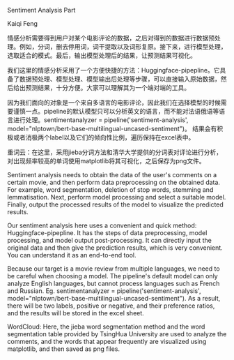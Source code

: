 Sentiment Analysis Part

Kaiqi Feng

情感分析需要得到用户对某个电影评论的数据，之后对得到的数据进行数据预处理。例如，分词，删去停用词，词干提取以及词形复原。接下来，进行模型处理，选取适合的模式。最后，输出模型处理后的结果，让预测结果可视化。

我们这里的情感分析采用了一个方便快捷的方法：Huggingface-pipepline。它具备了数据预处理、模型处理、模型输出后处理等步骤，可以直接输入原始数据，然后给出预测结果，十分方便。大家可以理解其为一个端对端的工具。

因为我们面向的对象是一个来自多语言的电影评论，因此我们在选择模型的时候需要谨慎一点。pipeline的默认模型只可以分析英文的语言，而不能对法语俄语等语言进行处理。sentimentanalyzer = pipeline('sentiment-analysis', model="nlptown/bert-base-multilingual-uncased-sentiment")。
结果会有积极或者消极两个label以及它们的倾向性比例，遍历保持在excel表中。

重词云：在这里，采用jieba分词方法和清华大学提供的分词表对评论进行分析，对出现频率较高的单词使用matplotlib将其可视化，之后保存为png文件。

Sentiment analysis needs to obtain the data of the user's comments on a certain movie, and then perform data preprocessing on the obtained data. For example, word segmentation, deletion of stop words, stemming and lemmatisation. Next, perform model processing and select a suitable model. Finally, output the processed results of the model to visualize the predicted results.

Our sentiment analysis here uses a convenient and quick method: Huggingface-pipepline. It has the steps of data preprocessing, model processing, and model output post-processing. It can directly input the original data and then give the prediction results, which is very convenient. You can understand it as an end-to-end tool.

Because our target is a movie review from multiple languages, we need to be careful when choosing a model. The pipeline's default model can only analyze English languages, but cannot process languages ​​such as French and Russian. Eg. sentimentanalyzer = pipeline('sentiment-analysis', model="nlptown/bert-base-multilingual-uncased-sentiment").
As a result, there will be two labels, positive or negative, and their preference ratios, and the results will be stored in the excel sheet.

WordCloud: Here, the jieba word segmentation method and the word segmentation table provided by TsingHua University are used to analyze the comments, and the words that appear frequently are visualized using matplotlib, and then saved as png files.

